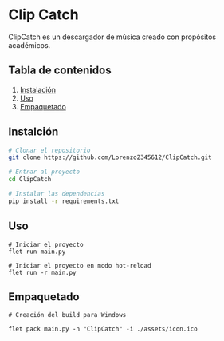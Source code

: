 # Clip Catch

ClipCatch es un descargador de música creado con propósitos académicos.

## Tabla de contenidos

1. [Instalación](#instalacion)
2. [Uso](#uso)
3. [Empaquetado](#empaquetado)

## Instalción

```bash
# Clonar el repositorio
git clone https://github.com/Lorenzo2345612/ClipCatch.git

# Entrar al proyecto
cd ClipCatch

# Instalar las dependencias
pip install -r requirements.txt
```

## Uso

```
# Iniciar el proyecto
flet run main.py

# Iniciar el proyecto en modo hot-reload
flet run -r main.py
```

## Empaquetado

```
# Creación del build para Windows

flet pack main.py -n "ClipCatch" -i ./assets/icon.ico
```